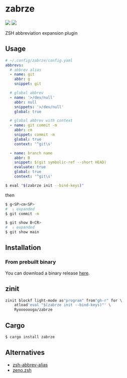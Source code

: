# zabrze

[![](https://github.com/Ryooooooga/zabrze/actions/workflows/build.yml/badge.svg)](https://github.com/Ryooooooga/zabrze/actions/workflows/build.yml)
[![](https://badgen.net/crates/v/zabrze)](https://crates.io/crates/zabrze)

ZSH abbreviation expansion plugin

## Usage

```yaml
# ~/.config/zabrze/config.yaml
abbrevs:
  # abbrev alias
  - name: git
    abbr: g
    snippet: git

  # global abbrev
  - name: '>/dev/null'
    abbr: null
    snippets: '>/dev/null'
    global: true

  # global abbrev with context
  - name: git commit -m
    abbr: cm
    snippet: commit -m
    global: true
    context: '^git\s'

  - name: branch name
    abbr: B
    snippet: $(git symbolic-ref --short HEAD)
    evaluate: true
    global: true
    context: '^git\s'
```

```zsh
$ eval "$(zabrze init --bind-keys)"
```

then

```zsh
$ g<SP>cm<SP>
#  ↓ expanded
$ git commit -m 

$ git show B<CR>
#  ↓ expanded
$ git show main
```

## Installation

### From prebuilt binary

You can download a binary release [here](https://github.com/Ryooooooga/zabrze/releases).

## zinit

```zsh
zinit blockf light-mode as"program" from"gh-r" for \
    atload'eval "$(zabrze init --bind-keys)"' \
    Ryooooooga/zabrze
```

## Cargo

```zsh
$ cargo install zabrze
```

## Alternatives

- [zsh-abbrev-alias](https://github.com/momo-lab/zsh-abbrev-alias)
- [zeno.zsh](https://github.com/yuki-yano/zeno.zsh)
